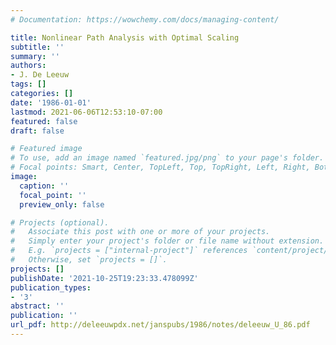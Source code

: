 ```yaml
---
# Documentation: https://wowchemy.com/docs/managing-content/

title: Nonlinear Path Analysis with Optimal Scaling
subtitle: ''
summary: ''
authors:
- J. De Leeuw
tags: []
categories: []
date: '1986-01-01'
lastmod: 2021-06-06T12:53:10-07:00
featured: false
draft: false

# Featured image
# To use, add an image named `featured.jpg/png` to your page's folder.
# Focal points: Smart, Center, TopLeft, Top, TopRight, Left, Right, BottomLeft, Bottom, BottomRight.
image:
  caption: ''
  focal_point: ''
  preview_only: false

# Projects (optional).
#   Associate this post with one or more of your projects.
#   Simply enter your project's folder or file name without extension.
#   E.g. `projects = ["internal-project"]` references `content/project/deep-learning/index.md`.
#   Otherwise, set `projects = []`.
projects: []
publishDate: '2021-10-25T19:23:33.478099Z'
publication_types:
- '3'
abstract: ''
publication: ''
url_pdf: http://deleeuwpdx.net/janspubs/1986/notes/deleeuw_U_86.pdf
---
```

